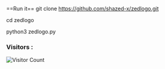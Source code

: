 




==Run it==
git clone https://github.com/shazed-x/zedlogo.git


cd zedlogo


python3 zedlogo.py

### Visitors :

![Visitor Count](https://profile-counter.glitch.me/shazed-x/count.svg)
